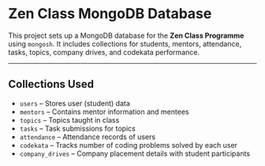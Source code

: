 #  Zen Class MongoDB Database

This project sets up a MongoDB database for the **Zen Class Programme** using `mongosh`. It includes collections for students, mentors, attendance, tasks, topics, company drives, and codekata performance.

---
## Collections Used

- `users` – Stores user (student) data
- `mentors` – Contains mentor information and mentees
- `topics` – Topics taught in class
- `tasks` – Task submissions for topics
- `attendance` – Attendance records of users
- `codekata` – Tracks number of coding problems solved by each user
- `company_drives` – Company placement details with student participants

